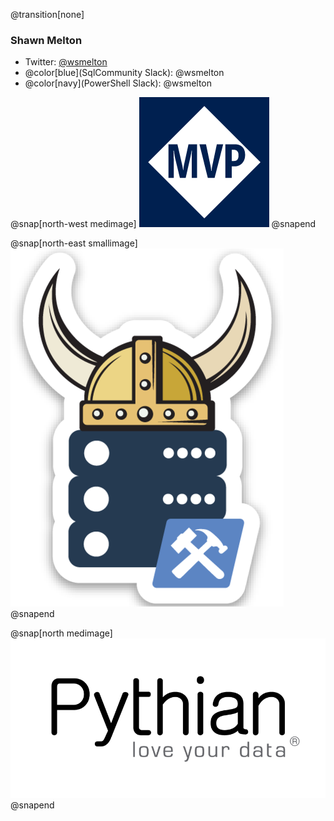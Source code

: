 @transition[none]
### Shawn Melton

- Twitter: [@wsmelton](https://twitter.com/wsmelton)
- @color[blue](SqlCommunity Slack): @wsmelton
- @color[navy](PowerShell Slack): @wsmelton

@snap[north-west medimage]
![mvp-logo](images/aboutme/mvp_blue_avatar.png)
@snapend

@snap[north-east smallimage]
![dbatools-thor](images/aboutme/dbatools_thor.png)
@snapend

@snap[north medimage]
![pythian-logo](images/aboutme/pythian_black.png)
@snapend

